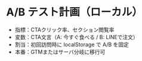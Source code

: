# A/B テスト計画（ローカル）
- 指標：CTAクリック率、セクション閲覧率
- 変数：CTA文言（A: 今すぐ食べる / B: LINEで注文）
- 割当：初回訪問時に localStorage で A/B を固定
- 本番：GTMまたはサーバ分岐に移行可

